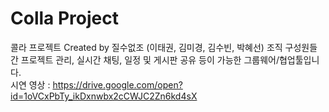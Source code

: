 # Colla Project
콜라 프로젝트 Created by 질수없조 (이태권, 김미경, 김수빈, 박혜선) 
조직 구성원들 간 프로젝트 관리, 실시간 채팅, 일정 및 게시판 공유 등이 가능한 그룹웨어/협업툴입니다.  
시연 영상 : https://drive.google.com/open?id=1oVCxPbTy_ikDxnwbx2cCWJC2Zn6kd4sX
